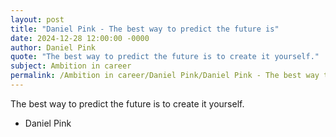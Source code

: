 ```yaml
---
layout: post
title: "Daniel Pink - The best way to predict the future is"
date: 2024-12-28 12:00:00 -0000
author: Daniel Pink
quote: "The best way to predict the future is to create it yourself."
subject: Ambition in career
permalink: /Ambition in career/Daniel Pink/Daniel Pink - The best way to predict the future is
---
```


The best way to predict the future is to create it yourself.

- Daniel Pink
